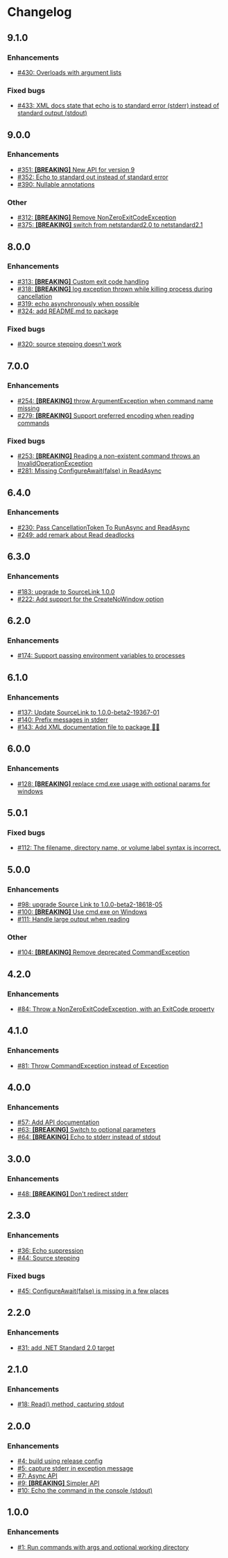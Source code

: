 # Changelog

## 9.1.0

### Enhancements

- [#430: Overloads with argument lists](https://github.com/adamralph/simple-exec/issues/430)

### Fixed bugs

- [#433: XML docs state that echo is to standard error (stderr) instead of standard output (stdout)](https://github.com/adamralph/simple-exec/pull/433)

## 9.0.0

### Enhancements

- [#351: **[BREAKING]** New API for version 9](https://github.com/adamralph/simple-exec/issues/351)
- [#352: Echo to standard out instead of standard error](https://github.com/adamralph/simple-exec/issues/352)
- [#390: Nullable annotations](https://github.com/adamralph/simple-exec/issues/390)

### Other

- [#312: **[BREAKING]** Remove NonZeroExitCodeException](https://github.com/adamralph/simple-exec/issues/312)
- [#375: **[BREAKING]** switch from netstandard2.0 to netstandard2.1](https://github.com/adamralph/simple-exec/pull/375)

## 8.0.0

### Enhancements

- [#313: **[BREAKING]** Custom exit code handling](https://github.com/adamralph/simple-exec/issues/313)
- [#318: **[BREAKING]** log exception thrown while killing process during cancellation](https://github.com/adamralph/simple-exec/pull/318)
- [#319: echo asynchronously when possible](https://github.com/adamralph/simple-exec/pull/319)
- [#324: add README.md to package](https://github.com/adamralph/simple-exec/pull/324)

### Fixed bugs

- [#320: source stepping doesn't work](https://github.com/adamralph/simple-exec/pull/320)

## 7.0.0

### Enhancements

- [#254: **[BREAKING]** throw ArgumentException when command name missing](https://github.com/adamralph/simple-exec/pull/254)
- [#279: **[BREAKING]** Support preferred encoding when reading commands](https://github.com/adamralph/simple-exec/pull/279)

### Fixed bugs

- [#253: **[BREAKING]** Reading a non-existent command throws an InvalidOperationException](https://github.com/adamralph/simple-exec/pull/253)
- [#281: Missing ConfigureAwait(false) in ReadAsync](https://github.com/adamralph/simple-exec/pull/281)

## 6.4.0

### Enhancements

- [#230: Pass CancellationToken To RunAsync and ReadAsync](https://github.com/adamralph/simple-exec/issues/230)
- [#249: add remark about Read deadlocks](https://github.com/adamralph/simple-exec/pull/249)

## 6.3.0

### Enhancements

- [#183: upgrade to SourceLink 1.0.0](https://github.com/adamralph/simple-exec/pull/183)
- [#222: Add support for the CreateNoWindow option](https://github.com/adamralph/simple-exec/issues/222)

## 6.2.0

### Enhancements

- [#174: Support passing environment variables to processes](https://github.com/adamralph/simple-exec/issues/174)

## 6.1.0

### Enhancements

- [#137: Update SourceLink to 1.0.0-beta2-19367-01](https://github.com/adamralph/simple-exec/issues/137)
- [#140: Prefix messages in stderr](https://github.com/adamralph/simple-exec/issues/140)
- [#143: Add XML documentation file to package 🤦‍♂](https://github.com/adamralph/simple-exec/issues/143)

## 6.0.0

### Enhancements

- [#128: **[BREAKING]** replace cmd.exe usage with optional params for windows](https://github.com/adamralph/simple-exec/pull/128)

## 5.0.1

### Fixed bugs

- [#112: The filename, directory name, or volume label syntax is incorrect.](https://github.com/adamralph/simple-exec/issues/112)

## 5.0.0

### Enhancements

- [#98: upgrade Source Link to 1.0.0-beta2-18618-05](https://github.com/adamralph/simple-exec/pull/98)
- [#100: **[BREAKING]** Use cmd.exe on Windows](https://github.com/adamralph/simple-exec/issues/100)
- [#111: Handle large output when reading](https://github.com/adamralph/simple-exec/pull/111)

### Other

- [#104: **[BREAKING]** Remove deprecated CommandException](https://github.com/adamralph/simple-exec/issues/104)

## 4.2.0

### Enhancements

- [#84: Throw a NonZeroExitCodeException, with an ExitCode property](https://github.com/adamralph/simple-exec/issues/84)

## 4.1.0

### Enhancements

- [#81: Throw CommandException instead of Exception](https://github.com/adamralph/simple-exec/issues/81)

## 4.0.0

### Enhancements

- [#57: Add API documentation](https://github.com/adamralph/simple-exec/issues/57)
- [#63: **[BREAKING]** Switch to optional parameters](https://github.com/adamralph/simple-exec/issues/63)
- [#64: **[BREAKING]** Echo to stderr instead of stdout](https://github.com/adamralph/simple-exec/issues/64)

## 3.0.0

### Enhancements

- [#48: **[BREAKING]** Don't redirect stderr](https://github.com/adamralph/simple-exec/issues/48)

## 2.3.0

### Enhancements

- [#36: Echo suppression](https://github.com/adamralph/simple-exec/pull/36)
- [#44: Source stepping](https://github.com/adamralph/simple-exec/pull/44)

### Fixed bugs

- [#45: ConfigureAwait(false) is missing in a few places](https://github.com/adamralph/simple-exec/pull/45)

## 2.2.0

### Enhancements

- [#31: add .NET Standard 2.0 target](https://github.com/adamralph/simple-exec/pull/31)

## 2.1.0

### Enhancements

- [#18: Read() method, capturing stdout](https://github.com/adamralph/simple-exec/issues/18)

## 2.0.0

### Enhancements

- [#4: build using release config](https://github.com/adamralph/simple-exec/pull/4)
- [#5: capture stderr in exception message](https://github.com/adamralph/simple-exec/pull/5)
- [#7: Async API](https://github.com/adamralph/simple-exec/issues/7)
- [#9: **[BREAKING]** Simpler API](https://github.com/adamralph/simple-exec/issues/9)
- [#10: Echo the command in the console (stdout)](https://github.com/adamralph/simple-exec/issues/10)

## 1.0.0

### Enhancements

- [#1: Run commands with args and optional working directory](https://github.com/adamralph/simple-exec/issues/1)
